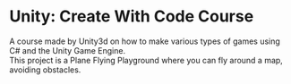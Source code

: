 # Unity: Create With Code Course
A course made by Unity3d on how to make various types of games using C# and the Unity Game Engine. <br>
This project is a Plane Flying Playground where you can fly around a map, avoiding obstacles.
